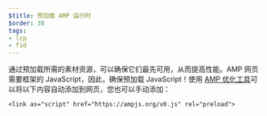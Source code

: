 ```yaml
---
$title: 预加载 AMP 运行时
$order: 30
tags:
- lcp
- fid
---
```


通过预加载所需的素材资源，可以确保它们最先可用，从而提高性能。AMP 网页需要框架的 JavaScript，因此，确保预加载 JavaScript！使用 [AMP 优化工具](https://amp.dev/documentation/guides-and-tutorials/optimize-and-measure/amp-optimizer-guide/)可以将以下内容自动添加到网页，您也可以手动添加：

```
<link as="script" href="https://ampjs.org/v0.js" rel="preload">
```
